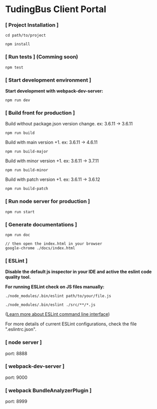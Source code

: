 
TudingBus Client Portal
=============================

### [ Project Installation ]

```
cd path/to/project

npm install
```

### [ Run tests ] (Comming soon)

```
npm test
```

### [ Start development environment ]

**Start development with webpack-dev-server:**
```
npm run dev
```

### [ Build front for production ]
Build without package.json version change. ex: 3.6.11 -> 3.6.11
```
npm run build
```
Build with main version +1. ex: 3.6.11 -> 4.6.11
```
npm run build-major
```
Build with minor version +1. ex: 3.6.11 -> 3.7.11
```
npm run build-minor
```
Build with patch version +1. ex: 3.6.11 -> 3.6.12
```
npm run build-patch
```

### [ Run node server for production ]

```
npm run start
```

### [ Generate documentations ]

```
npm run doc

// then open the index.html in your browser
google-chrome ./docs/index.html
```

### [ ESLint ]

**Disable the default js inspector in your IDE and active the eslint code quality tool.**

**For running ESLint check on JS files manually:**

```
./node_modules/.bin/eslint path/to/your/file.js

./node_modules/.bin/eslint ./src/**/*.js
```
([Learn more about ESLint command line interface](https://eslint.org/docs/user-guide/command-line-interface))

For more details of current ESLint configurations, check the file ".eslintrc.json".

### [ node server ]
port: 8888
### [ webpack-dev-server ]
port: 9000
### [ webpack BundleAnalyzerPlugin ]
port: 8999
